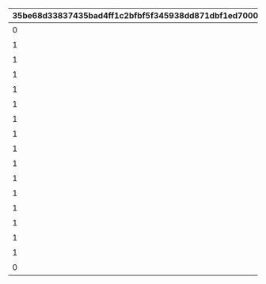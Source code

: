 |35be68d33837435bad4ff1c2bfbf5f345938dd871dbf1ed70007da76210d4ab4|b787d263f1d50039cdf0cca64a8b7bdeb58e3ccb46a871a464f5100304a9210a|b51efeb7b84352cd3203d94131181149fc5231f379001b5c6afe72183ffa214b|479af15973b8bf25097b1228b75b3fdd3fa91fcf9a154400f14c2d1926730abc|248a7a640b3b47c1076d4bce94c653a8c9f0db48600938fc4574513f551b0f35|d2d40717078daa559b7253c41a4fbeb317a1a76fdfce6b7428b7a1b50f1cc6a3|b555112daf4970c34c17c7e5d11dd78830448f898b6605adab47516a831e39da|2880ed1c0a486276cd8015633047286ed21a22612175ba3054809fa271b61282|ace1c05daa0f6f4e1159e9671fbb2c20ac32d78fb4c6d01f606d94d5485c6041|6d34cc166e864ddd1a17c1c6e6977091dadf074a08f02683c6516d7cc0fd4af9|
| --- | --- | --- | --- | --- | --- | --- | --- | --- | --- |
|0|0|0|0|10110|20059104|オープニング|0|5110601|懐かしき過去の結晶|
|1|0|91002|8|10110|20059104|オクトーの追想　その1|30|5110602|リーダーはどっちだ！|
|1|0|91002|8|10110|20059105|オクトーの追想　その2|30|5110603|勝ちたい理由|
|1|0|91002|8|10110|20059108|クリスティーナの追想　その1|30|5110604|聞き上手な誓約女君|
|1|0|91002|8|10110|20059109|ダイゴの追想　その1|30|5110605|秘めたる本当の実力……？|
|1|0|91002|8|10110|20059110|ラビリスタの追想　その1|30|5110606|友と書いてライバルと読む|
|1|0|91002|8|10110|20059112|マサキの追想|30|5110607|悪と正義の高笑い|
|1|0|91002|8|10110|20059113|ラジラジの追想　その1|30|5110608|プリンセスナイトとは|
|1|0|91002|8|10110|20059114|オクトーの追想　その3|30|5110609|まだ見ぬ日々に想い馳せて|
|1|0|91002|8|10111|20060103|ラジラジの追想　その2|30|5111602|跳躍王のお仕置き|
|1|0|91002|8|10111|20060105|クリスティーナの追想　その2|30|5111603|二人なら絶対だって|
|1|0|91002|8|10111|20060108|ダイゴの追想　その2|30|5111604|虎の尾を踏む|
|1|0|91002|8|10111|20060109|ラビリスタの追想　その2|30|5111605|一番怪しい七冠は誰だ|
|1|0|91002|8|10111|20060110|ネネカの追想|30|5111606|簡単すぎる問題|
|1|0|91002|8|10111|20060113|オクトーの追想　その4|30|5111607|魔物使いは語る|
|1|0|91002|8|10111|20060113|オクトーの追想　その5|30|5111608|悪党たちの目指す未来|
|0|1|9000222|16|10111|0|エンディング|1|5111609|過去を超える思い出を|